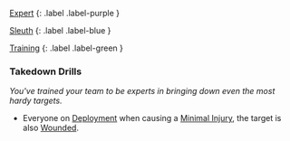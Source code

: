 
[Expert](Game/Expert-List)
{: .label .label-purple }

[Sleuth](Game/Sleuth)
{: .label .label-blue }

[Training](Game/Training-List)
{: .label .label-green }
### Takedown Drills
*You've trained your team to be experts in bringing down even the most hardy targets.*
* Everyone on [Deployment](Game/Deployment) when causing a [Minimal Injury](Game/Core/Injury#Minimal%20Injury), the target is also [Wounded](Game/Core/Effects#Wounded).